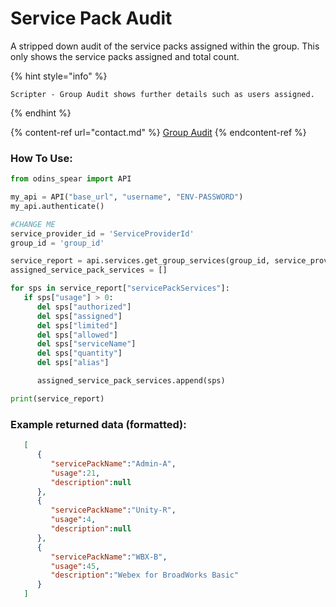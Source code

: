 # Service Pack Audit

A stripped down audit of the service packs assigned within the group. This only shows the service packs assigned and total count.

{% hint style="info" %}
```
Scripter - Group Audit shows further details such as users assigned. 
```
{% endhint %}

{% content-ref url="contact.md" %}
[Group Audit](features/scripter/group-audit.md)
{% endcontent-ref %}

### How To Use:

```python
from odins_spear import API

my_api = API("base_url", "username", "ENV-PASSWORD")
my_api.authenticate()

#CHANGE ME
service_provider_id = 'ServiceProviderId'
group_id = 'group_id'

service_report = api.services.get_group_services(group_id, service_provider_id)
assigned_service_pack_services = []

for sps in service_report["servicePackServices"]:
   if sps["usage"] > 0:
      del sps["authorized"]
      del sps["assigned"]
      del sps["limited"]
      del sps["allowed"]
      del sps["serviceName"]
      del sps["quantity"]
      del sps["alias"]

      assigned_service_pack_services.append(sps)

print(service_report)

```

### Example returned data (formatted):

```json
   [
      {
         "servicePackName":"Admin-A",
         "usage":21,
         "description":null
      },
      {
         "servicePackName":"Unity-R",
         "usage":4,
         "description":null
      },
      {
         "servicePackName":"WBX-B",
         "usage":45,
         "description":"Webex for BroadWorks Basic"
      }
   ]
```
